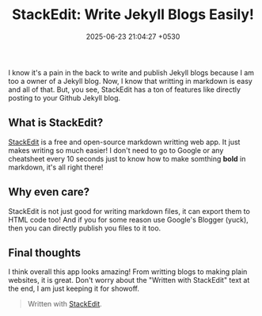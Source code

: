 ﻿---
title: "StackEdit: Write Jekyll Blogs Easily!"
date: 2025-06-23 21:04:27 +0530
image: https://lh3.googleusercontent.com/d/18ZcDoqc_RblgR8DZSlMs5YlE-0EaGHpk
categories: [Software, WebApp]
tags: [stackedit]
---

I know it's a pain in the back to write and publish Jekyll blogs because I am too a owner of a Jekyll blog. Now, I know that writting in markdown is easy and all of that. But, you see, StackEdit has  a ton of features like directly posting to your Github Jekyll blog.

## What is StackEdit?
[StackEdit](https://stackedit.io) is a free and open-source markdown writting web app. It just makes writing so much easier! I don't need to go to Google or any cheatsheet every 10 seconds just to know how to make somthing **bold** in markdown, it's all right there!

## Why even care?
StackEdit is not just good for writing markdown files, it can export them to HTML code too! And if you for some reason use Google's Blogger (yuck), then you can directly publish you files to it too.

## Final thoughts
I think overall this app looks amazing! From writting blogs to making plain websites, it is great. Don't worry about the "Written with StackEdit" text at the end, I am just keeping it for showoff.

> Written with [StackEdit](https://stackedit.io/).

